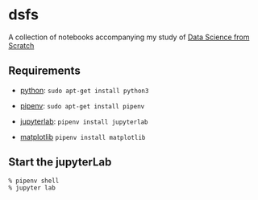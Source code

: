 # dsfs
A collection of notebooks accompanying my study of [Data Science from Scratch](https://www.oreilly.com/library/view/data-science-from/9781492041122/)
## Requirements
- [python](https://www.python.org/): `sudo apt-get install python3`
- [pipenv](https://github.com/pypa/pipenv): `sudo apt-get install pipenv`
- [jupyterlab](https://jupyterlab.readthedocs.io/en/latest/index.html): `pipenv install jupyterlab`

- [matplotlib](https://matplotlib.org/) `pipenv install matplotlib`

## Start the jupyterLab
```
% pipenv shell
% jupyter lab
```
